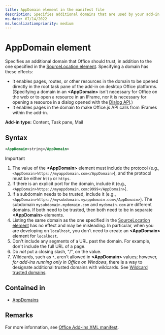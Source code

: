 ```yaml
---
title: AppDomain element in the manifest file
description: Specifies additional domains that are used by your add-in and should be trusted by Office.
ms.date: 07/14/2022
ms.localizationpriority: medium
---
```


# AppDomain element

Specifies an additional domain that Office should trust, in addition to the one specified in the [SourceLocation element](sourcelocation.md). Specifying a domain has these effects:

- It enables pages, routes, or other resources in the domain to be opened directly in the root task pane of the add-in on desktop Office platforms. (Specifying a domain in an **\<AppDomain\>** isn't necessary for Office on the web or to open a resource in an IFrame, nor it is necessary for opening a resource in a dialog opened with the [Dialog API](/office/dev/add-ins/develop/dialog-api-in-office-add-ins).)
- It enables pages in the domain to make Office.js API calls from IFrames within the add-in.

**Add-in type:** Content, Task pane, Mail

## Syntax

```XML
<AppDomain>string</AppDomain>
```

> [!IMPORTANT]
>
> 1. The value of the **\<AppDomain\>** element must include the protocol (e.g., `<AppDomain>https://myappdomain.com</AppDomain>`), and the protocol must be either `http` or `https`.
> 1. If there is an explicit port for the domain, include it (e.g.,`<AppDomain>https://myappdomain.com:9999</AppDomain>`).
> 1. If a subdomain needs to be trusted, include it (e.g.,`<AppDomain>https://mysubdomain.myappdomain.com</AppDomain>`). The subdomain `mysubdomain.mydomain.com` and `mydomain.com` are different domains. If both need to be trusted, then both need to be in separate **\<AppDomain\>** elements.
> 1. Listing the same domain as the one specified in the [SourceLocation element](sourcelocation.md) has no effect and may be misleading. In particular, when you are developing on `localhost`, you don't need to create an **\<AppDomain\>** element for `localhost`.
> 1. Don't include any segments of a URL past the domain. For example, don't include the full URL of a page.
> 1. Do *not* put a closing slash, "/", on the value.
> 1. Wildcards, such as `*`, aren't allowed in **\<AppDomain\>** values; however, *for add-ins running only in Office on Windows*, there is a way to designate additional trusted domains with wildcards. See [Wildcard trusted domains](/office/dev/add-ins/develop/trusted-domain).

## Contained in

- [AppDomains](appdomains.md)

## Remarks

For more information, see [Office Add-ins XML manifest](/office/dev/add-ins/develop/add-in-manifests).
